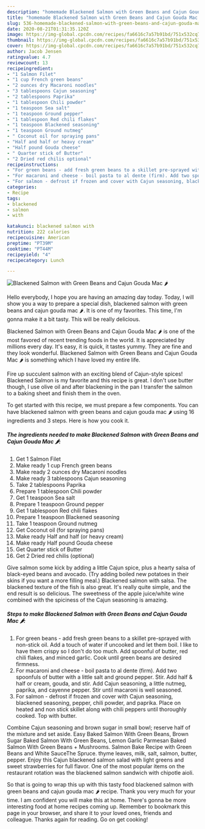 ```yaml
---
description: "homemade Blackened Salmon with Green Beans and Cajun Gouda Mac 🌶 recipes | how long to bake Blackened Salmon with Green Beans and Cajun Gouda Mac 🌶"
title: "homemade Blackened Salmon with Green Beans and Cajun Gouda Mac 🌶 recipes | how long to bake Blackened Salmon with Green Beans and Cajun Gouda Mac 🌶"
slug: 536-homemade-blackened-salmon-with-green-beans-and-cajun-gouda-mac-recipes-how-long-to-bake-blackened-salmon-with-green-beans-and-cajun-gouda-mac
date: 2020-08-21T01:31:35.120Z
image: https://img-global.cpcdn.com/recipes/fa6616c7a57b91bd/751x532cq70/blackened-salmon-with-green-beans-and-cajun-gouda-mac-🌶-recipe-main-photo.jpg
thumbnail: https://img-global.cpcdn.com/recipes/fa6616c7a57b91bd/751x532cq70/blackened-salmon-with-green-beans-and-cajun-gouda-mac-🌶-recipe-main-photo.jpg
cover: https://img-global.cpcdn.com/recipes/fa6616c7a57b91bd/751x532cq70/blackened-salmon-with-green-beans-and-cajun-gouda-mac-🌶-recipe-main-photo.jpg
author: Jacob Jensen
ratingvalue: 4.7
reviewcount: 13
recipeingredient:
- "1 Salmon Filet"
- "1 cup French green beans"
- "2 ounces dry Macaroni noodles"
- "3 tablespoons Cajun seasoning"
- "2 tablespoons Paprika"
- "1 tablespoon Chili powder"
- "1 teaspoon Sea salt"
- "1 teaspoon Ground pepper"
- "1 tablespoon Red chili flakes"
- "1 teaspoon Blackened seasoning"
- "1 teaspoon Ground nutmeg"
- " Coconut oil for spraying pans"
- "Half and half or heavy cream"
- "Half pound Gouda cheese"
- " Quarter stick of Butter"
- "2 Dried red chilis optional"
recipeinstructions:
- "For green beans - add fresh green beans to a skillet pre-sprayed with non-stick oil. Add a touch of water if uncooked and let them boil. I like to have them crispy so I don&#39;t do too much. Add spoonful of butter, red chili flakes, and minced garlic. Cook until green beans are desired firmness."
- "For macaroni and cheese - boil pasta to al dente (firm). Add two spoonfuls of butter with a little salt and ground pepper. Stir. Add half &amp; half or cream, gouda, and stir. Add Cajun seasoning, a little nutmeg, paprika, and cayenne pepper. Stir until macaroni is well seasoned."
- "For salmon - defrost if frozen and cover with Cajun seasoning, blackened seasoning, pepper, chili powder, and paprika. Place on heated and non stick skillet along with chili peppers until thoroughly cooked. Top with butter."
categories:
- Recipe
tags:
- blackened
- salmon
- with

katakunci: blackened salmon with 
nutrition: 222 calories
recipecuisine: American
preptime: "PT39M"
cooktime: "PT44M"
recipeyield: "4"
recipecategory: Lunch

---
```



![Blackened Salmon with Green Beans and Cajun Gouda Mac 🌶](https://img-global.cpcdn.com/recipes/fa6616c7a57b91bd/751x532cq70/blackened-salmon-with-green-beans-and-cajun-gouda-mac-🌶-recipe-main-photo.jpg)

Hello everybody, I hope you are having an amazing day today. Today, I will show you a way to prepare a special dish, blackened salmon with green beans and cajun gouda mac 🌶. It is one of my favorites. This time, I'm gonna make it a bit tasty. This will be really delicious.

Blackened Salmon with Green Beans and Cajun Gouda Mac 🌶 is one of the most favored of recent trending foods in the world. It is appreciated by millions every day. It's easy, it is quick, it tastes yummy. They are fine and they look wonderful. Blackened Salmon with Green Beans and Cajun Gouda Mac 🌶 is something which I have loved my entire life.

Fire up succulent salmon with an exciting blend of Cajun-style spices! Blackened Salmon is my favorite and this recipe is great. I don&#39;t use butter though, I use olive oil and after blackening in the pan I transfer the salmon to a baking sheet and finish them in the oven.


To get started with this recipe, we must prepare a few components. You can have blackened salmon with green beans and cajun gouda mac 🌶 using 16 ingredients and 3 steps. Here is how you cook it.

<!--inarticleads1-->

##### The ingredients needed to make Blackened Salmon with Green Beans and Cajun Gouda Mac 🌶:

1. Get 1 Salmon Filet
1. Make ready 1 cup French green beans
1. Make ready 2 ounces dry Macaroni noodles
1. Make ready 3 tablespoons Cajun seasoning
1. Take 2 tablespoons Paprika
1. Prepare 1 tablespoon Chili powder
1. Get 1 teaspoon Sea salt
1. Prepare 1 teaspoon Ground pepper
1. Get 1 tablespoon Red chili flakes
1. Prepare 1 teaspoon Blackened seasoning
1. Take 1 teaspoon Ground nutmeg
1. Get  Coconut oil (for spraying pans)
1. Make ready Half and half (or heavy cream)
1. Make ready Half pound Gouda cheese
1. Get  Quarter stick of Butter
1. Get 2 Dried red chilis (optional)


Give salmon some kick by adding a little Cajun spice, plus a hearty salsa of black-eyed beans and avocado. (Try adding boiled new potatoes in their skins if you want a more filling meal.) Blackened salmon with salsa. The blackened texture of the fish is also great. It&#39;s really quite simple, and the end result is so delicious. The sweetness of the apple juice/white wine combined with the spiciness of the Cajun seasoning is amazing. 

<!--inarticleads2-->

##### Steps to make Blackened Salmon with Green Beans and Cajun Gouda Mac 🌶:

1. For green beans - add fresh green beans to a skillet pre-sprayed with non-stick oil. Add a touch of water if uncooked and let them boil. I like to have them crispy so I don&#39;t do too much. Add spoonful of butter, red chili flakes, and minced garlic. Cook until green beans are desired firmness.
1. For macaroni and cheese - boil pasta to al dente (firm). Add two spoonfuls of butter with a little salt and ground pepper. Stir. Add half &amp; half or cream, gouda, and stir. Add Cajun seasoning, a little nutmeg, paprika, and cayenne pepper. Stir until macaroni is well seasoned.
1. For salmon - defrost if frozen and cover with Cajun seasoning, blackened seasoning, pepper, chili powder, and paprika. Place on heated and non stick skillet along with chili peppers until thoroughly cooked. Top with butter.


Combine Cajun seasoning and brown sugar in small bowl; reserve half of the mixture and set aside. Easy Baked Salmon With Green Beans, Brown Sugar Baked Salmon With Green Beans, Lemon Garlic Parmesan Baked Salmon With Green Beans + Mushrooms. Salmon Bake Recipe with Green Beans and White SauceThe Spruce. thyme leaves, milk, salt, salmon, butter, pepper. Enjoy this Cajun blackened salmon salad with light greens and sweet strawberries for full flavor. One of the most popular items on the restaurant rotation was the blackened salmon sandwich with chipotle aioli. 

So that is going to wrap this up with this tasty food blackened salmon with green beans and cajun gouda mac 🌶 recipe. Thank you very much for your time. I am confident you will make this at home. There's gonna be more interesting food at home recipes coming up. Remember to bookmark this page in your browser, and share it to your loved ones, friends and colleague. Thanks again for reading. Go on get cooking!

